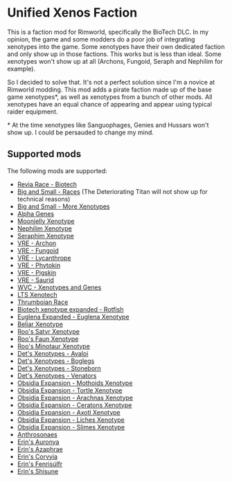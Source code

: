 
# Unified Xenos Faction

This is a faction mod for Rimworld, specifically the BioTech DLC. In my opinion, the game and some modders do a poor job of integrating xenotypes into the game. Some xenotypes have their own dedicated faction and only show up in those factions. This works but is less than ideal. Some xenotypes won't show up at all (Archons, Fungoid, Seraph and Nephilim for example).

So I decided to solve that. It's not a perfect solution since I'm a novice at Rimworld modding. This mod adds a pirate faction made up of the base game xenotypes\*, as well as xenotypes from a bunch of other mods. All xenotypes have an equal chance of appearing and appear using typical raider equipment.

\* At the time xenotypes like Sanguophages, Genies and Hussars won't show up. I could be persauded to change my mind.

## Supported mods

The following mods are supported:

 * [Revia Race - Biotech](https://steamcommunity.com/sharedfiles/filedetails/?id=2893157989)
 * [Big and Small - Races](https://steamcommunity.com/sharedfiles/filedetails/?id=2894397737) (The Deteriorating Titan will not show up for technical reasons)
 * [Big and Small - More Xenotypes](https://steamcommunity.com/sharedfiles/filedetails/?id=3218636337)
 * [Alpha Genes](https://steamcommunity.com/sharedfiles/filedetails/?id=2891845502)
 * [Moonjelly Xenotype](https://steamcommunity.com/sharedfiles/filedetails/?id=3030254580)
 * [Nephilim Xenotype](https://steamcommunity.com/sharedfiles/filedetails/?id=2997308585)
 * [Seraphim Xenotype](https://steamcommunity.com/sharedfiles/filedetails/?id=3308336173)
 * [VRE - Archon](https://steamcommunity.com/sharedfiles/filedetails/?id=3067715093)
 * [VRE - Fungoid](https://steamcommunity.com/sharedfiles/filedetails/?id=3042690053)
 * [VRE - Lycanthrope](https://steamcommunity.com/sharedfiles/filedetails/?id=3114453100)
 * [VRE - Phytokin](https://steamcommunity.com/sharedfiles/filedetails/?id=2927323805)
 * [VRE - Pigskin](https://steamcommunity.com/sharedfiles/filedetails/?id=3164798809)
 * [VRE - Saurid](https://steamcommunity.com/sharedfiles/filedetails/?id=2880990495)
 * [WVC - Xenotypes and Genes](https://steamcommunity.com/sharedfiles/filedetails/?id=2886992038)
 * [LTS Xenotech](https://steamcommunity.com/sharedfiles/filedetails/?id=2877887281)
 * [Thrumboian Race](https://steamcommunity.com/sharedfiles/filedetails/?id=3257981328)
 * [Biotech xenotype expanded - Rotfish](https://steamcommunity.com/sharedfiles/filedetails/?id=2916253559)
 * [Euglena Expanded - Euglena Xenotype](https://steamcommunity.com/sharedfiles/filedetails/?id=2975005239)
 * [Beliar Xenotype](https://steamcommunity.com/sharedfiles/filedetails/?id=3237072670)
 * [Roo's Satyr Xenotype](https://steamcommunity.com/sharedfiles/filedetails/?id=2971803439)
 * [Roo's Faun Xenotype](https://steamcommunity.com/workshop/filedetails/?id=2971801826)
 * [Roo's Minotaur Xenotype](https://steamcommunity.com/sharedfiles/filedetails/?id=2927812651)
 * [Det's Xenotypes - Avaloi](https://steamcommunity.com/sharedfiles/filedetails/?id=3199692643)
 * [Det's Xenotypes - Boglegs](https://steamcommunity.com/sharedfiles/filedetails/?id=3146564944)
 * [Det's Xenotypes - Stoneborn](https://steamcommunity.com/sharedfiles/filedetails/?id=2888722722)
 * [Det's Xenotypes - Venators](https://steamcommunity.com/sharedfiles/filedetails/?id=3140248688)
 * [Obsidia Expansion - Mothoids Xenotype](https://steamcommunity.com/sharedfiles/filedetails/?id=2885653060)
 * [Obsidia Expansion - Tortle Xenotype](https://steamcommunity.com/sharedfiles/filedetails/?id=2898016450)
 * [Obsidia Expansion - Arachnas Xenotype](https://steamcommunity.com/sharedfiles/filedetails/?id=2990606834)
 * [Obsidia Expansion - Ceratons Xenotype](https://steamcommunity.com/sharedfiles/filedetails/?id=3196058982)
 * [Obsidia Expansion - Axotl Xenotype](https://steamcommunity.com/sharedfiles/filedetails/?id=3304340573)
 * [Obsidia Expansion - Liches Xenotype](https://steamcommunity.com/sharedfiles/filedetails/?id=3318124376)
 * [Obsidia Expansion - Slimes Xenotype](https://steamcommunity.com/sharedfiles/filedetails/?id=3331598962)
 * [Anthrosonaes](https://steamcommunity.com/sharedfiles/filedetails/?id=2902258418)
 * [Erin's Auronya](https://steamcommunity.com/sharedfiles/filedetails/?id=2908837535)
 * [Erin's Azaphrae](https://steamcommunity.com/sharedfiles/filedetails/?id=3035240271)
 * [Erin's Corvyia](https://steamcommunity.com/sharedfiles/filedetails/?id=3154954530)
 * [Erin's Fenrisúlfr](https://steamcommunity.com/sharedfiles/filedetails/?id=3020079359)
 * [Erin's Shisune](https://steamcommunity.com/sharedfiles/filedetails/?id=2974138931)

